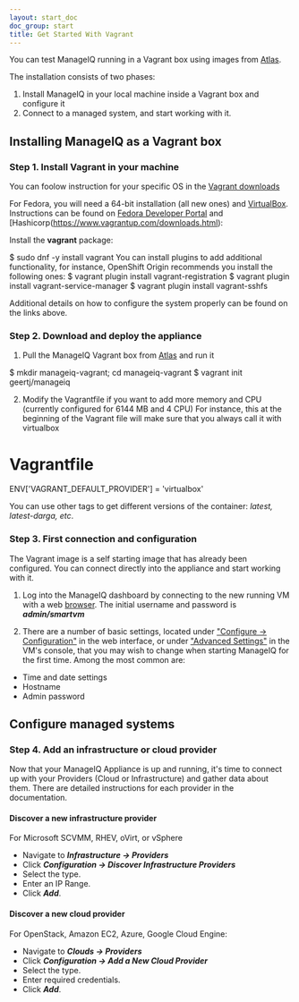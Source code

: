 ```yaml
---
layout: start_doc
doc_group: start
title: Get Started With Vagrant
---
```


You can test ManageIQ running in a Vagrant box using images from [Atlas](https://atlas.hashicorp.com/vagrant).

The installation consists of two phases:

1. Install ManageIQ in your local machine inside a Vagrant box and configure it
2. Connect to a managed system, and start working with it.

## Installing ManageIQ as a Vagrant box ##
### Step 1. Install Vagrant in your machine
You can foolow instruction for your specific OS in the [Vagrant downloads](https://www.vagrantup.com/downloads.html)

For Fedora, you will need a 64-bit installation (all new ones) and [VirtualBox](https://www.virtualbox.org/). Instructions can be found on [Fedora Developer Portal](https://developer.fedoraproject.org/tools/vagrant/vagrant-virtualbox.html) and [Hashicorp(https://www.vagrantup.com/downloads.html):

Install the **vagrant** package:

$ sudo dnf -y install vagrant
You can install plugins to add additional functionality, for instance, OpenShift Origin recommends you install the following ones:
$ vagrant plugin install vagrant-registration
$ vagrant plugin install vagrant-service-manager
$ vagrant plugin install vagrant-sshfs

Additional details on how to configure the system properly can be found on the links above.

### Step 2. Download and deploy the appliance

1. Pull the ManageIQ Vagrant box from [Atlas](https://atlas.hashicorp.com/vagrant) and run it

$ mkdir manageiq-vagrant; cd manageiq-vagrant
$ vagrant init geertj/manageiq

2. Modify the Vagrantfile if you want to add more memory and CPU (currently configured for 6144 MB and 4 CPU)
For instance, this at the beginning of the Vagrant file will make sure that you always call it with virtualbox
# Vagrantfile
ENV['VAGRANT_DEFAULT_PROVIDER'] = 'virtualbox'


You can use other tags to get different versions of the container: *latest, latest-darga, etc*.

### Step 3. First connection and configuration

The Vagrant image is a self starting image that has already been configured. You can connect directly into the appliance and start working with it.

1. Log into the ManageIQ dashboard by connecting to the new running VM with a web [browser](http://172.28.128.3/). The initial username and password is ***admin/smartvm***

2. There are a number of basic settings, located under <u>"Configure → Configuration"</u> in the web interface, or under <u>"Advanced Settings"</u> in the VM's console, that you may wish to change when starting ManageIQ for the first time. Among the most common are:

* Time and date settings
* Hostname
* Admin password


## Configure managed systems
### Step 4. Add an infrastructure or cloud provider ###

Now that your ManageIQ Appliance is up and running, it's time to connect up with your Providers (Cloud or Infrastructure) and gather data about them. There are detailed instructions for each provider in the documentation.

#### Discover a new infrastructure provider

For Microsoft SCVMM, RHEV, oVirt, or vSphere

* Navigate to ***Infrastructure → Providers***
* Click ***Configuration → Discover Infrastructure Providers***
* Select the type.
* Enter an IP Range.
* Click ***Add***.

#### Discover a new cloud provider

For OpenStack, Amazon EC2, Azure, Google Cloud Engine:

* Navigate to ***Clouds → Providers***
* Click ***Configuration → Add a New Cloud Provider***
* Select the type.
* Enter required credentials.
* Click ***Add***.
